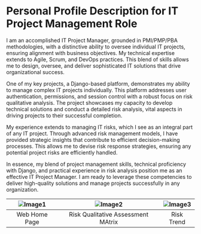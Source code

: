 # Personal Profile Description for IT Project Management Role

I am an accomplished IT Project Manager, grounded in PMI/PMP/PBA methodologies, with a distinctive ability to oversee individual IT projects, ensuring alignment with business objectives. My technical expertise extends to Agile, Scrum, and DevOps practices. This blend of skills allows me to design, oversee, and deliver sophisticated IT solutions that drive organizational success.

One of my key projects, a Django-based platform, demonstrates my ability to manage complex IT projects individually. This platform addresses user authentication, permissions, and session control with a robust focus on risk qualitative analysis. The project showcases my capacity to develop technical solutions and conduct a detailed risk analysis, vital aspects in driving projects to their successful completion.

My experience extends to managing IT risks, which I see as an integral part of any IT project. Through advanced risk management models, I have provided strategic insights that contribute to efficient decision-making processes. This allows me to devise risk response strategies, ensuring any potential project risks are efficiently handled.

In essence, my blend of project management skills, technical proficiency with Django, and practical experience in risk analysis position me as an effective IT Project Manager. I am ready to leverage these competencies to deliver high-quality solutions and manage projects successfully in any organization.

| ![Image1](https://github.com/babakziaei/Data-Analysis/assets/126654048/a0cf04f3-fa84-4129-9375-a79829e7427d) | ![Image2](https://github.com/babakziaei/Data-Analysis/assets/126654048/fe209feb-dfa7-46c8-8969-ffb55aad1ffd) | ![Image3](https://github.com/babakziaei/Data-Analysis/assets/126654048/2ced7d61-dceb-4de4-babd-bd43b799ba4f) |
|:---:|:---:|:---:|
| Web Home Page | Risk Qualitative Assessment MAtrix | Risk Trend |

